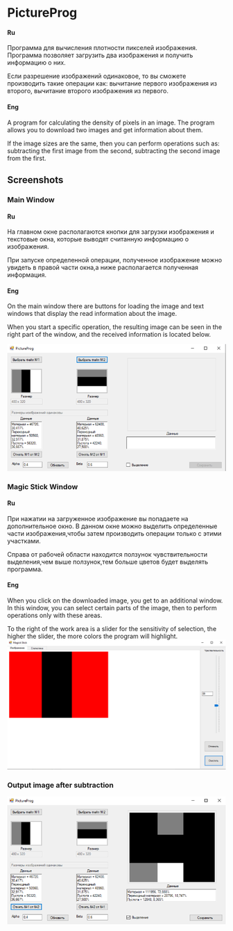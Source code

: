# PictureProg

#### Ru
Программа для вычисления плотности пикселей изображения. Программа позволяет загрузить два изображения и получить информацию о них.

Если разрешение изображений одинаковое, то вы сможете производить такие операции как: вычитание первого изображения из второго, вычитание второго изображения из первого.
  
#### Eng
A program for calculating the density of pixels in an image.
The program allows you to download two images and get information about them.

If the image sizes are the same, then you can perform operations such as: subtracting the first image from the second, subtracting the second image from the first.

## Screenshots


### Main Window

#### Ru
На главном окне располагаются кнопки для загрузки изображения и текстовые окна, которые выводят считанную информацию о изображения.

При запуске определенной операции, полученное изображение можно увидеть в правой части окна,а ниже располагается полученная информация.

#### Eng
On the main window there are buttons for loading the image and text windows that display the read information about the image.

When you start a specific operation, the resulting image can be seen in the right part of the window, and the received information is located below. 

![Main Window](https://github.com/Chobotov/PictureProg/blob/master/PictureProg/MainForm.png)

### Magic Stick Window

#### Ru
При нажатии на загруженное изображение вы попадаете на дополнительное окно. В данном окне можно выделить определенные части изображения,чтобы затем производить операции только с этими участками. 

Справа от рабочей области находится ползунок чувствительности выделения,чем выше ползунок,тем больше цветов будет выделять программа.

#### Eng
When you click on the downloaded image, you get to an additional window. In this window, you can select certain parts of the image, then to perform operations only with these areas.

To the right of the work area is a slider for the sensitivity of selection, the higher the slider, the more colors the program will highlight.
![Magic Stick Window](https://github.com/Chobotov/PictureProg/blob/master/PictureProg/Form2.png)

### Output image after subtraction

![Output image after subtraction](https://github.com/Chobotov/PictureProg/blob/master/PictureProg/FinalBmp.png)
